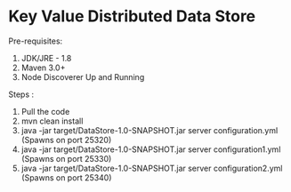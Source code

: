 # Key Value Distributed Data Store
Pre-requisites:

1. JDK/JRE - 1.8
2. Maven 3.0+
3. Node Discoverer Up and Running

Steps :
1. Pull the code
2. mvn clean install
3. java -jar target/DataStore-1.0-SNAPSHOT.jar server configuration.yml (Spawns on port 25320)
4. java -jar target/DataStore-1.0-SNAPSHOT.jar server configuration1.yml (Spawns on port 25330)
5. java -jar target/DataStore-1.0-SNAPSHOT.jar server configuration2.yml (Spawns on port 25340)